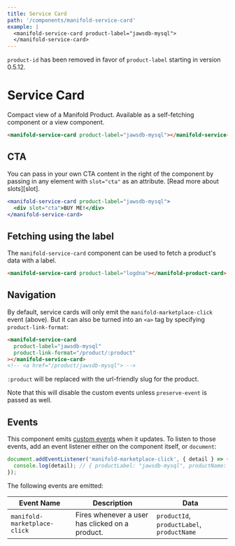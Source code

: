 ```yaml
---
title: Service Card
path: '/components/manifold-service-card'
example: |
  <manifold-service-card product-label="jawsdb-mysql">
  </manifold-service-card>
---
```


<manifold-toast alert-type="warning">
  <div><code>product-id</code> has been removed in favor of <code>product-label</code> starting in version 0.5.12.</div>
</manifold-toast>

# Service Card

Compact view of a Manifold Product. Available as a self-fetching component or a view component.

```html
<manifold-service-card product-label="jawsdb-mysql"></manifold-service-card>
```

## CTA

You can pass in your own CTA content in the right of the component
by passing in any element with `slot="cta"` as an attribute. [Read more about
slots][slot].

```jsx
<manifold-service-card product-label="jawsdb-mysql">
  <div slot="cta">BUY ME!</div>
</manifold-service-card>
```

## Fetching using the label

The `manifold-service-card` component can be used to fetch a product's data with a label.

```html
<manifold-service-card product-label="logdna"></manifold-product-card>
```

## Navigation

By default, service cards will only emit the `manifold-marketplace-click`
event (above). But it can also be turned into an `<a>` tag by specifying
`product-link-format`:

```html
<manifold-service-card
  product-label="jawsdb-mysql"
  product-link-format="/product/:product"
></manifold-service-card>
<!-- <a href="/product/jawsdb-mysql"> -->
```

`:product` will be replaced with the url-friendly slug for the product.

Note that this will disable the custom events unless `preserve-event` is
passed as well.

## Events

This component emits [custom
events](https://developer.mozilla.org/en-US/docs/Web/API/CustomEvent/CustomEvent)
when it updates. To listen to those events, add an event listener either on
the component itself, or `document`:

```js
document.addEventListener('manifold-marketplace-click', { detail } => {
  console.log(detail); // { productLabel: "jawsdb-mysql", productName: "JawsDB MySQL", productId: "234w1jyaum5j0aqe3g3bmbqjgf20p" }
});
```

The following events are emitted:

| Event Name                   | Description                                     | Data                                       |
|------------------------------|-------------------------------------------------|--------------------------------------------|
| `manifold-marketplace-click` | Fires whenever a user has clicked on a product. | `productId`, `productLabel`, `productName` |
